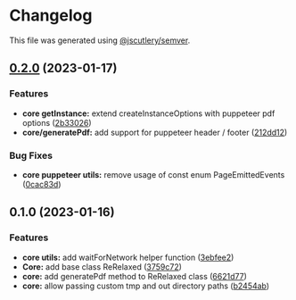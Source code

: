# Changelog

This file was generated using [@jscutlery/semver](https://github.com/jscutlery/semver).

## [0.2.0](https://github.com/re-relaxed/re-relaxed/compare/core-0.1.0...core-0.2.0) (2023-01-17)


### Features

* **core getInstance:** extend createInstanceOptions with puppeteer pdf options ([2b33026](https://github.com/re-relaxed/re-relaxed/commit/2b330268526fac69efc4245b487a5b878aa1b627))
* **core/generatePdf:** add support for puppeteer header / footer ([212dd12](https://github.com/re-relaxed/re-relaxed/commit/212dd1222bb16e905cf21da24757261af1e5425a))


### Bug Fixes

* **core puppeteer utils:** remove usage of const enum PageEmittedEvents ([0cac83d](https://github.com/re-relaxed/re-relaxed/commit/0cac83d777b1a515adfec037e6993fc6cc29182e))

## 0.1.0 (2023-01-16)


### Features

* **core utils:** add waitForNetwork helper function ([3ebfee2](https://github.com/re-relaxed/re-relaxed/commit/3ebfee239c0b293b89d7e6c2e1f613d3f114beca))
* **Core:** add base class ReRelaxed ([3759c72](https://github.com/re-relaxed/re-relaxed/commit/3759c727cf48deade6eb5a1525af2105299c90ff))
* **core:** add generatePdf method to ReRelaxed class ([6621d77](https://github.com/re-relaxed/re-relaxed/commit/6621d77e4502b4897c2b2b6be579e14afee710a2))
* **core:** allow passing custom tmp and out directory paths ([b2454ab](https://github.com/re-relaxed/re-relaxed/commit/b2454ab92b0296f6172d1f77eea948668f1339a5))
